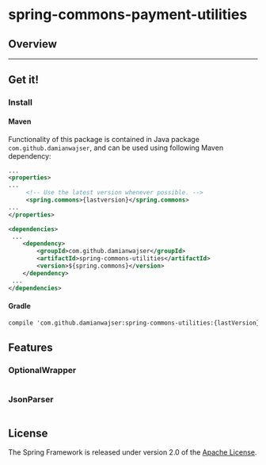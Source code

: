 # spring-commons-payment-utilities
## Overview


-----
## Get it!
### Install
#### Maven
Functionality of this package is contained in Java package `com.github.damianwajser`, and can be used using following Maven dependency:

```xml
...
<properties>
...
     <!-- Use the latest version whenever possible. -->
     <spring.commons>{lastversion}</spring.commons>
...
</properties>

<dependencies>
 ...
    <dependency>
        <groupId>com.github.damianwajser</groupId>
        <artifactId>spring-commons-utilities</artifactId>
        <version>${spring.commons}</version>
    </dependency>
 ...
</dependencies>
 ```
#### Gradle
 ```xml
 compile 'com.github.damianwajser:spring-commons-utilities:{lastVersion}'
 ```
## Features

### OptionalWrapper
```java


```

### JsonParser
```java


```
## License
The Spring Framework is released under version 2.0 of the [Apache License](http://www.apache.org/licenses/LICENSE-2.0).
